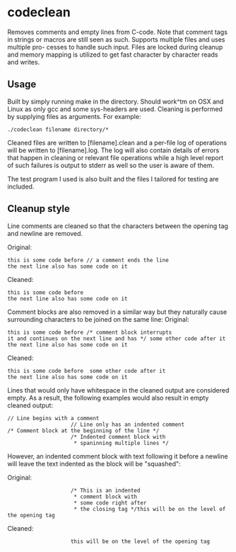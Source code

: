 # codeclean

Removes comments and empty lines from C-code. Note that comment tags in strings
or macros are still seen as such. Supports multiple files and uses multiple pro-
cesses to handle such input. Files are locked during cleanup and memory mapping
is utilized to get fast character by character reads and writes. 

## Usage
Built by simply running make in the directory. Should work^tm on OSX and Linux as
only gcc and some sys-headers are used. Cleaning is performed by supplying files
as arguments. For example:

```
./codeclean filename directory/*
```

Cleaned files are written to [filename].clean and a per-file log of operations
will be written to [filename].log. The log will also contain details of errors
that happen in cleaning or relevant file operations while a high level report of
such failures is output to stderr as well so the user is aware of them.

The test program I used is also built and the files I tailored for testing are
included.

## Cleanup style
Line comments are cleaned so that the characters between the opening tag and newline
are removed.

Original:
```
this is some code before // a comment ends the line
the next line also has some code on it
```

Cleaned:
```
this is some code before 
the next line also has some code on it
```

Comment blocks are also removed in a similar way but they naturally cause surrounding
characters to be joined on the same line:
Original:
```
this is some code before /* comment block interrupts
it and continues on the next line and has */ some other code after it
the next line also has some code on it
```

Cleaned:
```
this is some code before  some other code after it
the next line also has some code on it
```

Lines that would only have whitespace in the cleaned output are considered empty.
As a result, the following examples would also result in empty cleaned output:

```
// Line begins with a comment
                    // Line only has an indented comment
/* Comment block at the beginning of the line */
                    /* Indented comment block with
                     * spaninning multiple lines */
```

However, an indented comment block with text following it before a newline will
leave the text indented as the block will be "squashed":

Original:
```
                    /* This is an indented
                     * comment block with
                     * some code right after
                     * the closing tag */this will be on the level of the opening tag
```

Cleaned:
```
                    this will be on the level of the opening tag
```
